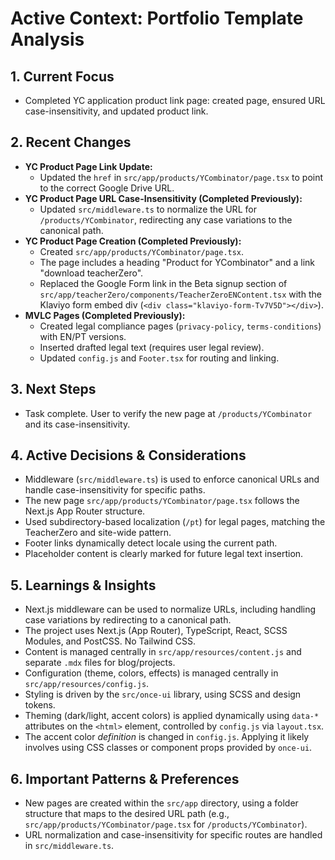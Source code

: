 # Active Context: Portfolio Template Analysis

## 1. Current Focus

*   Completed YC application product link page: created page, ensured URL case-insensitivity, and updated product link.

## 2. Recent Changes

*   **YC Product Page Link Update:**
    *   Updated the `href` in `src/app/products/YCombinator/page.tsx` to point to the correct Google Drive URL.
*   **YC Product Page URL Case-Insensitivity (Completed Previously):**
    *   Updated `src/middleware.ts` to normalize the URL for `/products/YCombinator`, redirecting any case variations to the canonical path.
*   **YC Product Page Creation (Completed Previously):**
    *   Created `src/app/products/YCombinator/page.tsx`.
    *   The page includes a heading "Product for YCombinator" and a link "download teacherZero".
    *   Replaced the Google Form link in the Beta signup section of `src/app/teacherZero/components/TeacherZeroENContent.tsx` with the Klaviyo form embed div (`<div class="klaviyo-form-Tv7V5D"></div>`).
*   **MVLC Pages (Completed Previously):**
    *   Created legal compliance pages (`privacy-policy`, `terms-conditions`) with EN/PT versions.
    *   Inserted drafted legal text (requires user legal review).
    *   Updated `config.js` and `Footer.tsx` for routing and linking.

## 3. Next Steps

*   Task complete. User to verify the new page at `/products/YCombinator` and its case-insensitivity.

## 4. Active Decisions & Considerations

*   Middleware (`src/middleware.ts`) is used to enforce canonical URLs and handle case-insensitivity for specific paths.
*   The new page `src/app/products/YCombinator/page.tsx` follows the Next.js App Router structure.
*   Used subdirectory-based localization (`/pt`) for legal pages, matching the TeacherZero and site-wide pattern.
*   Footer links dynamically detect locale using the current path.
*   Placeholder content is clearly marked for future legal text insertion.

## 5. Learnings & Insights

*   Next.js middleware can be used to normalize URLs, including handling case variations by redirecting to a canonical path.
*   The project uses Next.js (App Router), TypeScript, React, SCSS Modules, and PostCSS. No Tailwind CSS.
*   Content is managed centrally in `src/app/resources/content.js` and separate `.mdx` files for blog/projects.
*   Configuration (theme, colors, effects) is managed centrally in `src/app/resources/config.js`.
*   Styling is driven by the `src/once-ui` library, using SCSS and design tokens.
*   Theming (dark/light, accent colors) is applied dynamically using `data-*` attributes on the `<html>` element, controlled by `config.js` via `layout.tsx`.
*   The accent color *definition* is changed in `config.js`. Applying it likely involves using CSS classes or component props provided by `once-ui`.

## 6. Important Patterns & Preferences

*   New pages are created within the `src/app` directory, using a folder structure that maps to the desired URL path (e.g., `src/app/products/YCombinator/page.tsx` for `/products/YCombinator`).
*   URL normalization and case-insensitivity for specific routes are handled in `src/middleware.ts`.
